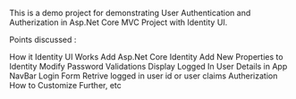 This is a demo project for demonstrating User Authentication and Autherization in Asp.Net Core MVC Project with Identity UI.

Points discussed :

How it Identity UI Works
Add Asp.Net Core Identity
Add New Properties to Identity
Modify Password Validations
Display Logged In User Details in App NavBar
Login Form
Retrive logged in user id or user claims
Autherization
How to Customize Further, etc

